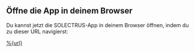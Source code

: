 ## Öffne die App in deinem Browser

Du kannst jetzt die SOLECTRUS-App in deinem Browser öffnen, indem du zu dieser URL navigierst:

[%{url}](%{url})
